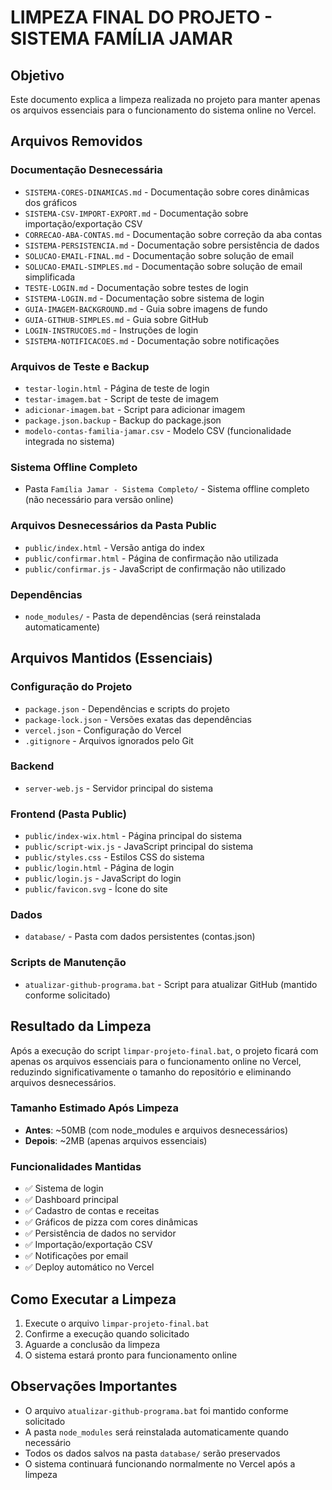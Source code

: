# LIMPEZA FINAL DO PROJETO - SISTEMA FAMÍLIA JAMAR

## Objetivo
Este documento explica a limpeza realizada no projeto para manter apenas os arquivos essenciais para o funcionamento do sistema online no Vercel.

## Arquivos Removidos

### Documentação Desnecessária
- `SISTEMA-CORES-DINAMICAS.md` - Documentação sobre cores dinâmicas dos gráficos
- `SISTEMA-CSV-IMPORT-EXPORT.md` - Documentação sobre importação/exportação CSV
- `CORRECAO-ABA-CONTAS.md` - Documentação sobre correção da aba contas
- `SISTEMA-PERSISTENCIA.md` - Documentação sobre persistência de dados
- `SOLUCAO-EMAIL-FINAL.md` - Documentação sobre solução de email
- `SOLUCAO-EMAIL-SIMPLES.md` - Documentação sobre solução de email simplificada
- `TESTE-LOGIN.md` - Documentação sobre testes de login
- `SISTEMA-LOGIN.md` - Documentação sobre sistema de login
- `GUIA-IMAGEM-BACKGROUND.md` - Guia sobre imagens de fundo
- `GUIA-GITHUB-SIMPLES.md` - Guia sobre GitHub
- `LOGIN-INSTRUCOES.md` - Instruções de login
- `SISTEMA-NOTIFICACOES.md` - Documentação sobre notificações

### Arquivos de Teste e Backup
- `testar-login.html` - Página de teste de login
- `testar-imagem.bat` - Script de teste de imagem
- `adicionar-imagem.bat` - Script para adicionar imagem
- `package.json.backup` - Backup do package.json
- `modelo-contas-familia-jamar.csv` - Modelo CSV (funcionalidade integrada no sistema)

### Sistema Offline Completo
- Pasta `Família Jamar - Sistema Completo/` - Sistema offline completo (não necessário para versão online)

### Arquivos Desnecessários da Pasta Public
- `public/index.html` - Versão antiga do index
- `public/confirmar.html` - Página de confirmação não utilizada
- `public/confirmar.js` - JavaScript de confirmação não utilizado

### Dependências
- `node_modules/` - Pasta de dependências (será reinstalada automaticamente)

## Arquivos Mantidos (Essenciais)

### Configuração do Projeto
- `package.json` - Dependências e scripts do projeto
- `package-lock.json` - Versões exatas das dependências
- `vercel.json` - Configuração do Vercel
- `.gitignore` - Arquivos ignorados pelo Git

### Backend
- `server-web.js` - Servidor principal do sistema

### Frontend (Pasta Public)
- `public/index-wix.html` - Página principal do sistema
- `public/script-wix.js` - JavaScript principal do sistema
- `public/styles.css` - Estilos CSS do sistema
- `public/login.html` - Página de login
- `public/login.js` - JavaScript do login
- `public/favicon.svg` - Ícone do site

### Dados
- `database/` - Pasta com dados persistentes (contas.json)

### Scripts de Manutenção
- `atualizar-github-programa.bat` - Script para atualizar GitHub (mantido conforme solicitado)

## Resultado da Limpeza

Após a execução do script `limpar-projeto-final.bat`, o projeto ficará com apenas os arquivos essenciais para o funcionamento online no Vercel, reduzindo significativamente o tamanho do repositório e eliminando arquivos desnecessários.

### Tamanho Estimado Após Limpeza
- **Antes**: ~50MB (com node_modules e arquivos desnecessários)
- **Depois**: ~2MB (apenas arquivos essenciais)

### Funcionalidades Mantidas
- ✅ Sistema de login
- ✅ Dashboard principal
- ✅ Cadastro de contas e receitas
- ✅ Gráficos de pizza com cores dinâmicas
- ✅ Persistência de dados no servidor
- ✅ Importação/exportação CSV
- ✅ Notificações por email
- ✅ Deploy automático no Vercel

## Como Executar a Limpeza

1. Execute o arquivo `limpar-projeto-final.bat`
2. Confirme a execução quando solicitado
3. Aguarde a conclusão da limpeza
4. O sistema estará pronto para funcionamento online

## Observações Importantes

- O arquivo `atualizar-github-programa.bat` foi mantido conforme solicitado
- A pasta `node_modules` será reinstalada automaticamente quando necessário
- Todos os dados salvos na pasta `database/` serão preservados
- O sistema continuará funcionando normalmente no Vercel após a limpeza 